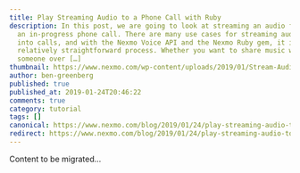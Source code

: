 ```yaml
---
title: Play Streaming Audio to a Phone Call with Ruby
description: In this post, we are going to look at streaming an audio file into
  an in-progress phone call. There are many use cases for streaming audio files
  into calls, and with the Nexmo Voice API and the Nexmo Ruby gem, it is a
  relatively straightforward process. Whether you want to share music with
  someone over […]
thumbnail: https://www.nexmo.com/wp-content/uploads/2019/01/Stream-Audio-into-a-Phone-Call-with-Ruby.png
author: ben-greenberg
published: true
published_at: 2019-01-24T20:46:22
comments: true
category: tutorial
tags: []
canonical: https://www.nexmo.com/blog/2019/01/24/play-streaming-audio-to-a-call-with-ruby-dr
redirect: https://www.nexmo.com/blog/2019/01/24/play-streaming-audio-to-a-call-with-ruby-dr
---
```

Content to be migrated...
